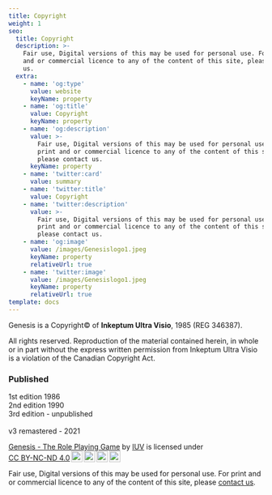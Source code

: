 ```yaml
---
title: Copyright
weight: 1
seo:
  title: Copyright
  description: >-
    Fair use, Digital versions of this may be used for personal use. For print
    and or commercial licence to any of the content of this site, please contact
    us.
  extra:
    - name: 'og:type'
      value: website
      keyName: property
    - name: 'og:title'
      value: Copyright
      keyName: property
    - name: 'og:description'
      value: >-
        Fair use, Digital versions of this may be used for personal use. For
        print and or commercial licence to any of the content of this site,
        please contact us.
      keyName: property
    - name: 'twitter:card'
      value: summary
    - name: 'twitter:title'
      value: Copyright
    - name: 'twitter:description'
      value: >-
        Fair use, Digital versions of this may be used for personal use. For
        print and or commercial licence to any of the content of this site,
        please contact us.
    - name: 'og:image'
      value: /images/Genesislogo1.jpeg
      keyName: property
      relativeUrl: true
    - name: 'twitter:image'
      value: /images/Genesislogo1.jpeg
      keyName: property
      relativeUrl: true
template: docs
---
```


Genesis is a Copyright© of <strong>Inkeptum Ultra Visio</strong>, 1985 (REG 346387).</p>
All rights reserved. Reproduction of the material contained herein, in whole or in part without the express written permission from Inkeptum Ultra Visio is a violation of the Canadian Copyright Act.</p>

### Published
1st edition 1986<br>
2nd edition 1990<br>
3rd edition - unpublished<br>
<br>
v3 remastered - 2021


<p xmlns:cc="http://creativecommons.org/ns#" xmlns:dct="http://purl.org/dc/terms/"><a property="dct:title" rel="cc:attributionURL" href="https://genesis.theengine.com">Genesis - The Role Playing Game</a> by <a rel="cc:attributionURL dct:creator" property="cc:attributionName" href="https://twitter.com/kevindclarke">IUV</a> is licensed under <a href="http://creativecommons.org/licenses/by-nc-nd/4.0/?ref=chooser-v1" target="_blank" rel="license noopener noreferrer" style="display:inline-block;">CC BY-NC-ND 4.0<img style="height:22px!important;margin-left:3px;vertical-align:text-bottom;" src="https://mirrors.creativecommons.org/presskit/icons/cc.svg?ref=chooser-v1"><img style="height:22px!important;margin-left:3px;vertical-align:text-bottom;" src="https://mirrors.creativecommons.org/presskit/icons/by.svg?ref=chooser-v1"><img style="height:22px!important;margin-left:3px;vertical-align:text-bottom;" src="https://mirrors.creativecommons.org/presskit/icons/nc.svg?ref=chooser-v1"><img style="height:22px!important;margin-left:3px;vertical-align:text-bottom;" src="https://mirrors.creativecommons.org/presskit/icons/nd.svg?ref=chooser-v1"></a></p>

Fair use, Digital versions of this may be used for personal use. For print and or commercial licence to any of the content of this site, please [contact us](/contact).

</p>
